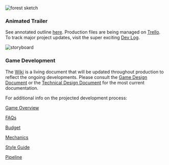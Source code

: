 ![forest sketch](https://github.com/jcongerkallas1/Brefhamer/blob/master/Images/forest_scene_final_small.jpg)
### Animated Trailer
See annotated outline [here](https://github.com/jcongerkallas1/Folkvangr/blob/master/Trailer%20Outline.md).  Production files are being managed on [Trello](https://trello.com/b/b2Wf4KYK/folkvangr).  To track major project updates, visit the super exciting [Dev Log](https://github.com/jcongerkallas1/Folkvangr/blob/master/Dev%20Log.md).

![storyboard](https://github.com/jcongerkallas1/Brefhamer/blob/master/Images/forest_scene_pencil_sketch.jpg)
### Game Development
The [Wiki](https://github.com/jcongerkallas1/Folkvangr/wiki) is a living document that will be updated throughout production to reflect the ongoing developments.  Please consult the [Game Design Document](https://docs.google.com/document/d/14NL6Ybq0--aWO0dLyGVvOm7W_1fBtnR-dtbBz1jaMoc/edit?usp=sharing) or the 
[Technical Design Document](https://docs.google.com/document/d/1n6o248Ov8BbkKBqlKvzQ165Qs1Pdf8bHazBc3eWPJqU/edit?usp=sharing)
 for the most current documentation.

For additional info on the projected development process:

[Game Overview](https://github.com/jcongerkallas1/Folkvangr/blob/master/Pipeline/Game%20Overview.md)

[FAQs](https://github.com/jcongerkallas1/Folkvangr/blob/master/Pipeline/FAQs.md)  

[Budget](https://github.com/jcongerkallas1/Folkvangr/blob/master/Budget/Budget%20Readme.md)

[Mechanics](https://github.com/jcongerkallas1/Folkvangr/blob/master/Pipeline/Game%20Mechanics.md)

[Style Guide](https://github.com/jcongerkallas1/Folkvangr/blob/master/Pipeline/Style%20Guide.md)

[Pipeline](https://github.com/jcongerkallas1/Folkvangr/blob/master/Pipeline/Pipeline%20Overview.md)


 


